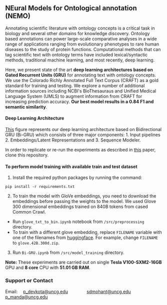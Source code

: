## NEural Models for Ontological annotation (NEMO)

Annotating scientific literature with ontology concepts is a critical task in biology and several other domains for knowledge discovery. Ontology based annotations can power large-scale comparative analyses in a wide range of applications ranging from evolutionary phenotypes to rare human diseases to the study of protein functions. Computational methods that can tag scientific text with ontology terms have included lexical/syntactic methods, traditional machine learning, and most recently, deep learning.

Here, we present state of the art **deep learning architectures based on Gated Recurrent Units (GRU)** for annotating text with ontology concepts. We use the Colorado Richly Annotated Full Text Corpus (CRAFT) as a gold standard for training and testing. We explore a number of additional information sources including NCBI's BioThesauraus and Unified Medical Language System (UMLS) to augment information from CRAFT for increasing prediction accuracy. **Our best model results in a 0.84 F1 and semantic similarity**.

#### Deep Learning Architecture
[This](./data/model_output/architecture.svg) figure represents our deep learning architecture based on Bidirectional GRU (Bi-GRU) which consists of three major components: 1. Input pipelines 2. Embeddings/Latent Representations and 3. Sequence Modeler.


In order to replicate or re-run the experiments as described in [this](https://www.github.com/prashanti/deeplearningNER) paper, clone this repository.

#### To perform model training with available train and test dataset

1. Install the required python packages by running the command:

  ```
  pip install -r requirements.txt
  ```
2. To train the model with GloVe embeddings, you need to download the embeddings before passing the weights to the model. We used Glove 300 dimensional embeddings trained on 840B tokens from cased Common Crawl.
  + Run `glove_txt_to_bin.ipynb` notebook from `/src/preprocessing` directory.
  + To train with a different glove embedding, replace `FILENAME` variable with one of the filenames from [huggingface](https://huggingface.co/stanfordnlp/glove/tree/main). For example, change `FILENAME` to `glove.42B.300d.zip`.
3. Run `Bi-GRU.ipynb` from `/src/model_training` directory.

**Note:** These experiments are carried out on single **Tesla V100-SXM2-16GB** GPU and **8 core** CPU with **51.01 GB RAM**.

### Support or Contact

Email: &emsp;p_devkota@uncg.edu
&emsp;&emsp;&emsp;&emsp;sdmohant@uncg.edu
&emsp;&emsp;&emsp;&emsp;p_manda@uncg.edu
